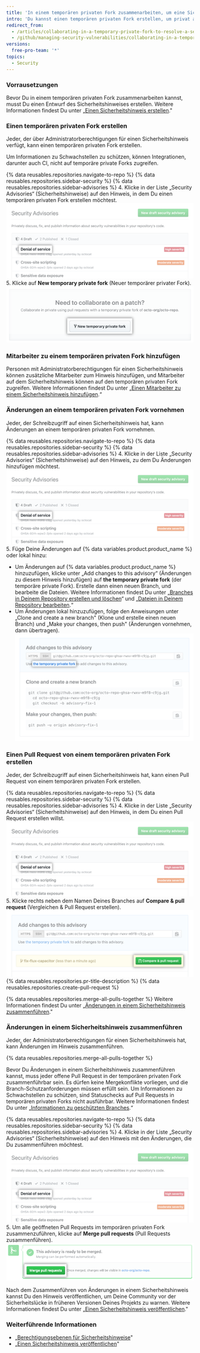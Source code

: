 ```yaml
---
title: 'In einem temporären privaten Fork zusammenarbeiten, um eine Sicherheitslücke zu beheben'
intro: 'Du kannst einen temporären privaten Fork erstellen, um privat an der Behebung einer Sicherheitslücke in Deinem Repository zusammenzuarbeiten.'
redirect_from:
  - /articles/collaborating-in-a-temporary-private-fork-to-resolve-a-security-vulnerability
  - /github/managing-security-vulnerabilities/collaborating-in-a-temporary-private-fork-to-resolve-a-security-vulnerability
versions:
  free-pro-team: '*'
topics:
  - Security
---
```


### Vorrausetzungen

Bevor Du in einem temporären privaten Fork zusammenarbeiten kannst, musst Du einen Entwurf des Sicherheitshinweises erstellen. Weitere Informationen findest Du unter „[Einen Sicherheitshinweis erstellen](/github/managing-security-vulnerabilities/creating-a-security-advisory)."

### Einen temporären privaten Fork erstellen

Jeder, der über Administratorberechtigungen für einen Sicherheitshinweis verfügt, kann einen temporären privaten Fork erstellen.

Um Informationen zu Schwachstellen zu schützen, können Integrationen, darunter auch CI, nicht auf temporäre private Forks zugreifen.

{% data reusables.repositories.navigate-to-repo %}
{% data reusables.repositories.sidebar-security %}
{% data reusables.repositories.sidebar-advisories %}
4. Klicke in der Liste „Security Advisories“ (Sicherheitshinweise) auf den Hinweis, in dem Du einen temporären privaten Fork erstellen möchtest. ![Sicherheitshinweis in der Liste](/assets/images/help/security/security-advisory-in-list.png)
5. Klicke auf **New temporary private fork** (Neuer temporärer privater Fork). ![Schaltfläche „New temporary private fork“ (Neuer temporärer privater Fork)](/assets/images/help/security/new-temporary-private-fork-button.png)

### Mitarbeiter zu einem temporären privaten Fork hinzufügen

Personen mit Administratorberechtigungen für einen Sicherheitshinweis können zusätzliche Mitarbeiter zum Hinweis hinzufügen, und Mitarbeiter auf dem Sicherheitshinweis können auf den temporären privaten Fork zugreifen. Weitere Informationen findest Du unter „[Einen Mitarbeiter zu einem Sicherheitshinweis hinzufügen](/github/managing-security-vulnerabilities/adding-a-collaborator-to-a-security-advisory).“

### Änderungen an einem temporären privaten Fork vornehmen

Jeder, der Schreibzugriff auf einen Sicherheitshinweis hat, kann Änderungen an einem temporären privaten Fork vornehmen.

{% data reusables.repositories.navigate-to-repo %}
{% data reusables.repositories.sidebar-security %}
{% data reusables.repositories.sidebar-advisories %}
4. Klicke in der Liste „Security Advisories“ (Sicherheitshinweise) auf den Hinweis, zu dem Du Änderungen hinzufügen möchtest. ![Sicherheitshinweis in der Liste](/assets/images/help/security/security-advisory-in-list.png)
5. Füge Deine Änderungen auf {% data variables.product.product_name %} oder lokal hinzu:
   - Um Änderungen auf {% data variables.product.product_name %} hinzuzufügen, klicke unter „Add changes to this advisory“ (Änderungen zu diesem Hinweis hinzufügen) auf **the temporary private fork** (der temporäre private Fork). Erstelle dann einen neuen Branch, und bearbeite die Dateien. Weitere Informationen findest Du unter „[Branches in Deinem Repository erstellen und löschen](/articles/creating-and-deleting-branches-within-your-repository)“ und „[Dateien in Deinem Repository bearbeiten](/articles/editing-files-in-your-repository).“
   - Um Änderungen lokal hinzuzufügen, folge den Anweisungen unter „Clone and create a new branch" (Klone und erstelle einen neuen Branch) und „Make your changes, then push" (Änderungen vornehmen, dann übertragen). ![Feld „Add changes to this advisory“ (Änderungen zu diesem Hinweis hinzufügen)](/assets/images/help/security/add-changes-to-this-advisory-box.png)

### Einen Pull Request von einem temporären privaten Fork erstellen

Jeder, der Schreibzugriff auf einen Sicherheitshinweis hat, kann einen Pull Request von einem temporären privaten Fork erstellen.

{% data reusables.repositories.navigate-to-repo %}
{% data reusables.repositories.sidebar-security %}
{% data reusables.repositories.sidebar-advisories %}
4. Klicke in der Liste „Security Advisories“ (Sicherheitshinweise) auf den Hinweis, in dem Du einen Pull Request erstellen willst. ![Sicherheitshinweis in der Liste](/assets/images/help/security/security-advisory-in-list.png)
5. Klicke rechts neben dem Namen Deines Branches auf **Compare & pull request** (Vergleichen & Pull Request erstellen). ![Schaltfläche „Compare & pull request“ (Vergleich & Pull Request)](/assets/images/help/security/security-advisory-compare-and-pr.png)
{% data reusables.repositories.pr-title-description %}
{% data reusables.repositories.create-pull-request %}

{% data reusables.repositories.merge-all-pulls-together %} Weitere Informationen findest Du unter „[Änderungen in einem Sicherheitshinweis zusammenführen](#merging-changes-in-a-security-advisory)."

### Änderungen in einem Sicherheitshinweis zusammenführen

Jeder, der Administratorberechtigungen für einen Sicherheitshinweis hat, kann Änderungen im Hinweis zusammenführen.

{% data reusables.repositories.merge-all-pulls-together %}

Bevor Du Änderungen in einem Sicherheitshinweis zusammenführen kannst, muss jeder offene Pull Request in der temporären privaten Fork zusammenführbar sein. Es dürfen keine Mergekonflikte vorliegen, und die Branch-Schutzanforderungen müssen erfüllt sein. Um Informationen zu Schwachstellen zu schützen, sind Statuschecks auf Pull Requests in temporären privaten Forks nicht ausführbar. Weitere Informationen findest Du unter „[Informationen zu geschützten Branches](/articles/about-protected-branches).“

{% data reusables.repositories.navigate-to-repo %}
{% data reusables.repositories.sidebar-security %}
{% data reusables.repositories.sidebar-advisories %}
4. Klicke in der Liste „Security Advisories“ (Sicherheitshinweise) auf den Hinweis mit den Änderungen, die Du zusammenführen möchtest. ![Sicherheitshinweis in der Liste](/assets/images/help/security/security-advisory-in-list.png)
5. Um alle geöffneten Pull Requests im temporären privaten Fork zusammenzuführen, klicke auf **Merge pull requests** (Pull Requests zusammenführen). ![Schaltfläche „Merge pull requests“ (Pull Requests zusammenführen)](/assets/images/help/security/merge-pull-requests-button.png)

Nach dem Zusammenführen von Änderungen in einem Sicherheitshinweis kannst Du den Hinweis veröffentlichen, um Deine Community vor der Sicherheitslücke in früheren Versionen Deines Projekts zu warnen. Weitere Informationen findest Du unter „[Einen Sicherheitshinweis veröffentlichen](/github/managing-security-vulnerabilities/publishing-a-security-advisory)."

### Weiterführende Informationen

- „[Berechtigungsebenen für Sicherheitshinweise](/github/managing-security-vulnerabilities/permission-levels-for-security-advisories)"
- „[Einen Sicherheitshinweis veröffentlichen](/github/managing-security-vulnerabilities/publishing-a-security-advisory)"
